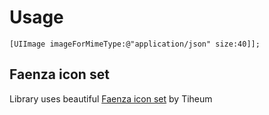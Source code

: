 # Usage #
```
[UIImage imageForMimeType:@"application/json" size:40]];
```

## Faenza icon set ##

Library uses beautiful [Faenza icon set](http://tiheum.deviantart.com/art/Faenza-Icons-173323228) by Tiheum

